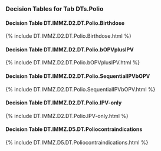 ### Decision Tables for Tab  DTs.Polio
#### Decision Table DT.IMMZ.D2.DT.Polio.Birthdose
{% include DT.IMMZ.D2.DT.Polio.Birthdose.html %}
#### Decision Table DT.IMMZ.D2.DT.Polio.bOPVplusIPV
{% include DT.IMMZ.D2.DT.Polio.bOPVplusIPV.html %}
#### Decision Table DT.IMMZ.D2.DT.Polio.SequentialIPVbOPV
{% include DT.IMMZ.D2.DT.Polio.SequentialIPVbOPV.html %}
#### Decision Table DT.IMMZ.D2.DT.Polio.IPV-only
{% include DT.IMMZ.D2.DT.Polio.IPV-only.html %}
#### Decision Table DT.IMMZ.D5.DT.Poliocontraindications
{% include DT.IMMZ.D5.DT.Poliocontraindications.html %}

